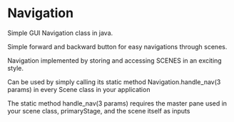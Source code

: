 # Navigation
Simple GUI Navigation class in java.

Simple forward and backward button for easy navigations through scenes.

Navigation implemented by storing and accessing SCENES in an exciting style.

Can be used by simply calling its static method Navigation.handle_nav(3 params) in every Scene class in your application

The static method handle_nav(3 params) requires the master pane used in your scene class, primaryStage, and the scene itself as inputs
